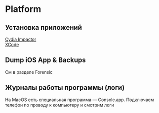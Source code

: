 # Platform

## Установка приложений

[Cydia Impactor](http://www.cydiaimpactor.com)\
[XCode](https://docs.monaca.io/en/products\_guide/monaca\_ide/deploy/non\_market\_deploy/)

## Dump iOS App & Backups

См в разделе Forensic

## Журналы работы программы (логи)

На MacOS есть специальная программа — Console.app. Подключаем телефон по проводу к компьютеру и смотрим логи

